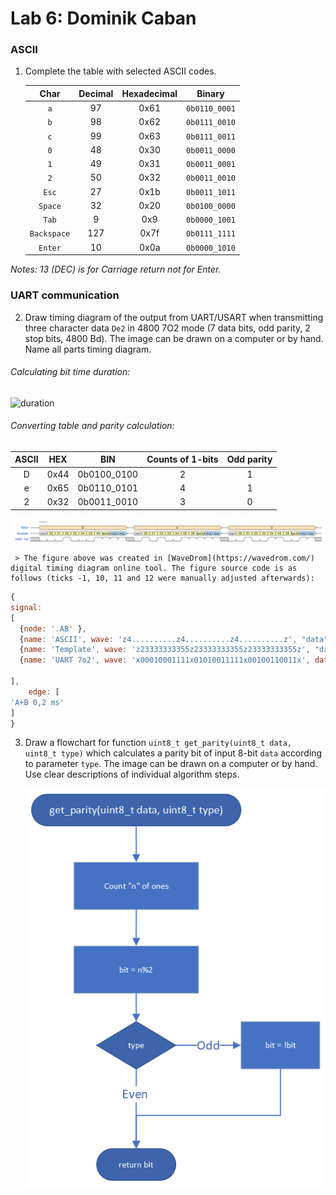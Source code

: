 # Lab 6: Dominik Caban

### ASCII

1. Complete the table with selected ASCII codes.

   | **Char** | **Decimal** | **Hexadecimal** | **Binary** |
   | :-: | :-: | :-: | :-: |
   | `a` | 97 | 0x61 | `0b0110_0001` |
   | `b` | 98 | 0x62 | `0b0111_0010` |
   | `c` | 99 | 0x63 | `0b0111_0011` |
   | `0` | 48 | 0x30 | `0b0011_0000` |
   | `1` | 49 | 0x31 | `0b0011_0001` |
   | `2` | 50 | 0x32 | `0b0011_0010` |
   | `Esc` | 27 | 0x1b | `0b0011_1011` |
   | `Space` | 32 | 0x20 | `0b0100_0000` |
   | `Tab` | 9 | 0x9 | `0b0000_1001` |
   | `Backspace` | 127 | 0x7f | `0b0111_1111` |
   | `Enter` | 10 | 0x0a | `0b0000_1010` |

*Notes: 13 (DEC) is for Carriage return not for Enter.*
### UART communication

2. Draw timing diagram of the output from UART/USART when transmitting three character data `De2` in 4800 7O2 mode (7 data bits, odd parity, 2 stop bits, 4800&nbsp;Bd). The image can be drawn on a computer or by hand. Name all parts timing diagram.
###### Calculating bit time duration:
   ![duration](images/duration.svg)

###### Converting table and parity calculation:
| **ASCII** | **HEX**  | **BIN** | **Counts of 1-bits** | **Odd parity** |
| :-: | :-: | :-: | :-: | :-: |
| D | 0x44 | 0b0100\_0100 | 2 | 1 |
| e | 0x65 | 0b0110\_0101 | 4 | 1 |
| 2 | 0x32 | 0b0011\_0010 | 3 | 0 |

   ![wavedorm](images/wavedrom2.svg)

     > The figure above was created in [WaveDrom](https://wavedrom.com/) digital timing diagram online tool. The figure source code is as follows (ticks -1, 10, 11 and 12 were manually adjusted afterwards):
  >
  ```javascript
 {
  signal:
  [
    {node: '.AB' },
 	{name: 'ASCII', wave: 'z4..........z4..........z4..........z', "data": "D e 2" },
    {name: 'Template', wave: 'z23333333355z23333333355z23333333355z', "data":"start D0 D1 D2 D3 D4 D5 D6 parity stop stop start D0 D1 D2 D3 D4 D5 D6 parity stop stop start D0 D1 D2 D3 D4 D5 D6 parity stop stop" },
    {name: 'UART 7o2', wave: 'x00010001111x01010011111x00100110011x', data: ["start", "body", "tail", "data"] },
    
  ],
      edge: [
 'A+B 0,2 ms'
  ]
}
  ```

3. Draw a flowchart for function `uint8_t get_parity(uint8_t data, uint8_t type)` which calculates a parity bit of input 8-bit `data` according to parameter `type`. The image can be drawn on a computer or by hand. Use clear descriptions of individual algorithm steps.

   ![FlowChart](images/FlowChart.png)